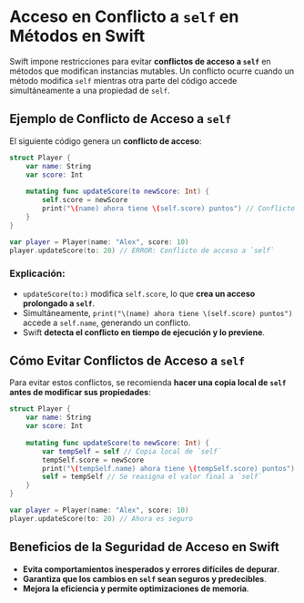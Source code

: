 # Acceso en Conflicto a `self` en Métodos en Swift

Swift impone restricciones para evitar **conflictos de acceso a `self`** en métodos que modifican instancias mutables. Un conflicto ocurre cuando un método modifica `self` mientras otra parte del código accede simultáneamente a una propiedad de `self`.

## Ejemplo de Conflicto de Acceso a `self`
El siguiente código genera un **conflicto de acceso**:

```swift
struct Player {
    var name: String
    var score: Int
    
    mutating func updateScore(to newScore: Int) {
        self.score = newScore
        print("\(name) ahora tiene \(self.score) puntos") // Conflicto de acceso a `self`
    }
}

var player = Player(name: "Alex", score: 10)
player.updateScore(to: 20) // ERROR: Conflicto de acceso a `self`
```

### Explicación:
- `updateScore(to:)` modifica `self.score`, lo que **crea un acceso prolongado a `self`**.
- Simultáneamente, `print("\(name) ahora tiene \(self.score) puntos")` accede a `self.name`, generando un conflicto.
- Swift **detecta el conflicto en tiempo de ejecución y lo previene**.

## Cómo Evitar Conflictos de Acceso a `self`
Para evitar estos conflictos, se recomienda **hacer una copia local de `self` antes de modificar sus propiedades**:

```swift
struct Player {
    var name: String
    var score: Int
    
    mutating func updateScore(to newScore: Int) {
        var tempSelf = self // Copia local de `self`
        tempSelf.score = newScore
        print("\(tempSelf.name) ahora tiene \(tempSelf.score) puntos")
        self = tempSelf // Se reasigna el valor final a `self`
    }
}

var player = Player(name: "Alex", score: 10)
player.updateScore(to: 20) // Ahora es seguro
```

## Beneficios de la Seguridad de Acceso en Swift
- **Evita comportamientos inesperados y errores difíciles de depurar**.
- **Garantiza que los cambios en `self` sean seguros y predecibles**.
- **Mejora la eficiencia y permite optimizaciones de memoria**.

